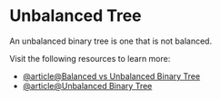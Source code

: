 # Unbalanced Tree

An unbalanced binary tree is one that is not balanced.

Visit the following resources to learn more:

- [@article@Balanced vs Unbalanced Binary Tree](https://stackoverflow.com/questions/59206128/balanced-vs-unbalanced-binary-tree-clarification-needed)
- [@article@Unbalanced Binary Tree](https://eng.libretexts.org/Bookshelves/Computer_Science/Databases_and_Data_Structures/Open_Data_Structures_-_An_Introduction_(Morin)/06%3A_Binary_Trees/6.02%3A_BinarySearchTree_-_An_Unbalanced_Binary_Search_Treee)
